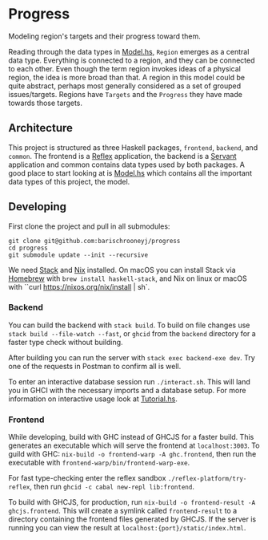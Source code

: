 # Progress

Modeling region's targets and their progress toward them.

Reading through the data types in [Model.hs](src/Model.hs), `Region` emerges as
a central data type. Everything is connected to a region, and they can be
connected to each other. Even though the term region invokes ideas of a physical
region, the idea is more broad than that. A region in this model could be quite
abstract, perhaps most generally considered as a set of grouped issues/targets.
Regions have `Targets` and the `Progress` they have made towards those targets.

## Architecture

This project is structured as three Haskell packages, `frontend`, `backend`, and
`common`. The frontend is a [Reflex](https://github.com/reflex-frp/reflex)
application, the backend is a [Servant](https://haskell-servant.github.io/)
application and common contains data types used by both packages. A good place
to start looking at is [Model.hs](common/src/Model.hs) which contains all the
important data types of this project, the model.

## Developing

First clone the project and pull in all submodules:

```
git clone git@github.com:barischrooneyj/progress
cd progress
git submodule update --init --recursive
```

We need [Stack](https://docs.haskellstack.org/en/stable/README/#how-to-install)
and [Nix](https://nixos.org/nix/) installed. On macOS you can install Stack via
[Homebrew](https://brew.sh/) with `brew install haskell-stack`, and Nix on linux
or macOS with ``curl https://nixos.org/nix/install | sh`.

### Backend

You can build the backend with `stack build`. To build on file changes use
`stack build --file-watch --fast`, or `ghcid` from the `backend` directory for a
faster type check without building.

After building you can run the server with `stack exec backend-exe dev`. Try one
of the requests in Postman to confirm all is well.

To enter an interactive database session run `./interact.sh`. This will land you
in GHCI with the necessary imports and a database setup. For more information on
interactive usage look at [Tutorial.hs](backend/src/Tutorial.hs).

### Frontend

While developing, build with GHC instead of GHCJS for a faster build. This
generates an executable which will serve the frontend at `localhost:3003`. To
guild with GHC: `nix-build -o frontend-warp -A ghc.frontend`, then run the
executable with `frontend-warp/bin/frontend-warp-exe`.

For fast type-checking enter the reflex sandbox `./reflex-platform/try-reflex`,
then run `ghcid -c cabal new-repl lib:frontend`.

To build with GHCJS, for production, run `nix-build -o frontend-result -A
ghcjs.frontend`. This will create a symlink called `frontend-result` to a
directory containing the frontend files generated by GHCJS. If the server is
running you can view the result at `localhost:{port}/static/index.html`.
